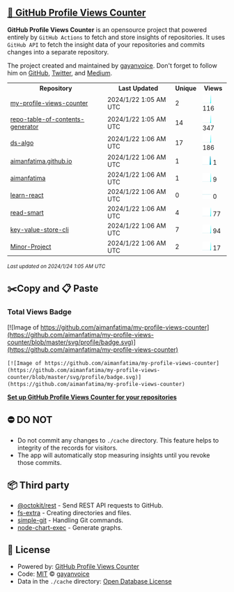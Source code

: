 ## [🚀 GitHub Profile Views Counter](https://github.com/gayanvoice/github-profile-views-counter)
**GitHub Profile Views Counter** is an opensource project that powered entirely by  `GitHub Actions` to fetch and store insights of repositories.
It uses `GitHub API` to fetch the insight data of your repositories and commits changes into a separate repository.

The project created and maintained by [gayanvoice](https://github.com/gayanvoice). Don't forget to follow him on [GitHub](https://github.com/gayanvoice), [Twitter](https://twitter.com/gayanvoice), and [Medium](https://gayanvoice.medium.com/).

<table>
	<tr>
		<th>
			Repository
		</th>
		<th>
			Last Updated
		</th>
		<th>
			Unique
		</th>
		<th>
			Views
		</th>
	</tr>
	<tr>
		<td>
			<a href="https://github.com/aimanfatima/my-profile-views-counter/tree/master/readme/743015662/year.md">
				my-profile-views-counter
			</a>
		</td>
		<td>
			2024/1/22 1:05 AM UTC
		</td>
		<td>
			2
		</td>
		<td>
			<img alt="Response time graph" src="https://github.com/aimanfatima/my-profile-views-counter/raw/master/graph/743015662/small/year.png" height="20"> 116
		</td>
	</tr>
	<tr>
		<td>
			<a href="https://github.com/aimanfatima/my-profile-views-counter/tree/master/readme/738753109/year.md">
				repo-table-of-contents-generator
			</a>
		</td>
		<td>
			2024/1/22 1:05 AM UTC
		</td>
		<td>
			14
		</td>
		<td>
			<img alt="Response time graph" src="https://github.com/aimanfatima/my-profile-views-counter/raw/master/graph/738753109/small/year.png" height="20"> 347
		</td>
	</tr>
	<tr>
		<td>
			<a href="https://github.com/aimanfatima/my-profile-views-counter/tree/master/readme/220609192/year.md">
				ds-algo
			</a>
		</td>
		<td>
			2024/1/22 1:06 AM UTC
		</td>
		<td>
			17
		</td>
		<td>
			<img alt="Response time graph" src="https://github.com/aimanfatima/my-profile-views-counter/raw/master/graph/220609192/small/year.png" height="20"> 186
		</td>
	</tr>
	<tr>
		<td>
			<a href="https://github.com/aimanfatima/my-profile-views-counter/tree/master/readme/463966936/year.md">
				aimanfatima.github.io
			</a>
		</td>
		<td>
			2024/1/22 1:06 AM UTC
		</td>
		<td>
			1
		</td>
		<td>
			<img alt="Response time graph" src="https://github.com/aimanfatima/my-profile-views-counter/raw/master/graph/463966936/small/year.png" height="20"> 1
		</td>
	</tr>
	<tr>
		<td>
			<a href="https://github.com/aimanfatima/my-profile-views-counter/tree/master/readme/458347282/year.md">
				aimanfatima
			</a>
		</td>
		<td>
			2024/1/22 1:06 AM UTC
		</td>
		<td>
			1
		</td>
		<td>
			<img alt="Response time graph" src="https://github.com/aimanfatima/my-profile-views-counter/raw/master/graph/458347282/small/year.png" height="20"> 9
		</td>
	</tr>
	<tr>
		<td>
			<a href="https://github.com/aimanfatima/my-profile-views-counter/tree/master/readme/400504748/year.md">
				learn-react
			</a>
		</td>
		<td>
			2024/1/22 1:06 AM UTC
		</td>
		<td>
			0
		</td>
		<td>
			<img alt="Response time graph" src="https://github.com/aimanfatima/my-profile-views-counter/raw/master/graph/400504748/small/year.png" height="20"> 0
		</td>
	</tr>
	<tr>
		<td>
			<a href="https://github.com/aimanfatima/my-profile-views-counter/tree/master/readme/258710053/year.md">
				read-smart
			</a>
		</td>
		<td>
			2024/1/22 1:06 AM UTC
		</td>
		<td>
			4
		</td>
		<td>
			<img alt="Response time graph" src="https://github.com/aimanfatima/my-profile-views-counter/raw/master/graph/258710053/small/year.png" height="20"> 77
		</td>
	</tr>
	<tr>
		<td>
			<a href="https://github.com/aimanfatima/my-profile-views-counter/tree/master/readme/230987780/year.md">
				key-value-store-cli
			</a>
		</td>
		<td>
			2024/1/22 1:06 AM UTC
		</td>
		<td>
			7
		</td>
		<td>
			<img alt="Response time graph" src="https://github.com/aimanfatima/my-profile-views-counter/raw/master/graph/230987780/small/year.png" height="20"> 94
		</td>
	</tr>
	<tr>
		<td>
			<a href="https://github.com/aimanfatima/my-profile-views-counter/tree/master/readme/220784798/year.md">
				Minor-Project
			</a>
		</td>
		<td>
			2024/1/22 1:06 AM UTC
		</td>
		<td>
			2
		</td>
		<td>
			<img alt="Response time graph" src="https://github.com/aimanfatima/my-profile-views-counter/raw/master/graph/220784798/small/year.png" height="20"> 17
		</td>
	</tr>
</table>

<small><i>Last updated on 2024/1/24 1:05 AM UTC</i></small>

## ✂️Copy and 📋 Paste
### Total Views Badge
[![Image of https://github.com/aimanfatima/my-profile-views-counter](https://github.com/aimanfatima/my-profile-views-counter/blob/master/svg/profile/badge.svg)](https://github.com/aimanfatima/my-profile-views-counter)

```readme
[![Image of https://github.com/aimanfatima/my-profile-views-counter](https://github.com/aimanfatima/my-profile-views-counter/blob/master/svg/profile/badge.svg)](https://github.com/aimanfatima/my-profile-views-counter)
```
[**Set up GitHub Profile Views Counter for your repositories**](https://github.com/gayanvoice/github-profile-views-counter)
## ⛔ DO NOT
- Do not commit any changes to `./cache` directory. This feature helps to integrity of the records for visitors.
- The app will automatically stop measuring insights until you revoke those commits.
## 📦 Third party

- [@octokit/rest](https://www.npmjs.com/package/@octokit/rest) - Send REST API requests to GitHub.
- [fs-extra](https://www.npmjs.com/package/fs-extra) - Creating directories and files.
- [simple-git](https://www.npmjs.com/package/simple-git) - Handling Git commands.
- [node-chart-exec](https://www.npmjs.com/package/node-chart-exec) - Generate graphs.
## 📄 License
- Powered by: [GitHub Profile Views Counter](https://github.com/gayanvoice/github-profile-views-counter)
- Code: [MIT](./LICENSE) © [gayanvoice](https://github.com/gayanvoice)
- Data in the `./cache` directory: [Open Database License](https://opendatacommons.org/licenses/odbl/1-0/)